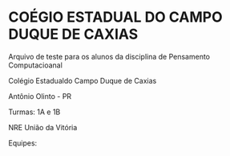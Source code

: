 # COÉGIO ESTADUAL DO CAMPO DUQUE DE CAXIAS

Arquivo de teste para os alunos da disciplina de Pensamento Computacioanal 

Colégio Estadualdo Campo Duque de Caxias

Antônio Olinto - PR

Turmas: 1A e 1B

NRE União da Vitória

Equipes:
